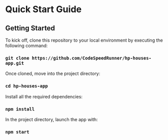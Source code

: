 # Quick Start Guide

## Getting Started

To kick off, clone this repository to your local environment by executing the following command:

### `git clone https://github.com/CodeSpeedRunner/hp-houses-app.git`

Once cloned, move into the project directory:

### `cd hp-houses-app`

Install all the required dependencies:

### `npm install`

In the project directory, launch the app with:

### `npm start`